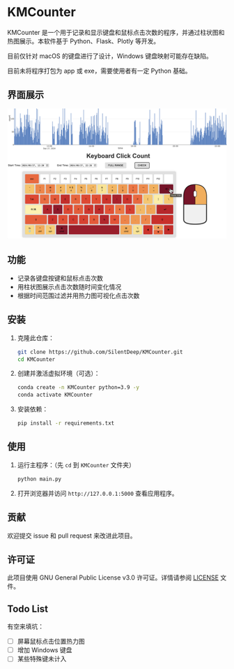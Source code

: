 # KMCounter

KMCounter 是一个用于记录和显示键盘和鼠标点击次数的程序，并通过柱状图和热图展示。本软件基于 Python、Flask、Plotly 等开发。

目前仅针对 macOS 的键盘进行了设计，Windows 键盘映射可能存在缺陷。

目前未将程序打包为 app 或 exe，需要使用者有一定 Python 基础。

## 界面展示
![界面展示](./assets/interface.png)

## 功能

- 记录各键盘按键和鼠标点击次数
- 用柱状图展示点击次数随时间变化情况
- 根据时间范围过滤并用热力图可视化点击次数

## 安装

1. 克隆此仓库：
    ```bash
    git clone https://github.com/SilentDeep/KMCounter.git
    cd KMCounter
    ```

2. 创建并激活虚拟环境（可选）：
    ```bash
    conda create -n KMCounter python=3.9 -y
    conda activate KMCounter
    ```

3. 安装依赖：
    ```bash
    pip install -r requirements.txt
    ```

## 使用

1. 运行主程序：（先 `cd` 到 `KMCounter` 文件夹）
    ```bash
    python main.py
    ```

2. 打开浏览器并访问 `http://127.0.0.1:5000` 查看应用程序。

## 贡献

欢迎提交 issue 和 pull request 来改进此项目。

## 许可证

此项目使用 GNU General Public License v3.0 许可证。详情请参阅 [LICENSE](./LICENSE) 文件。

## Todo List
有空来填坑：
- [ ] 屏幕鼠标点击位置热力图
- [ ] 增加 Windows 键盘
- [ ] 某些特殊键未计入

